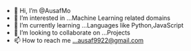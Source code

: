 - 👋 Hi, I’m @AusafMo
- 👀 I’m interested in ...Machine Learning related domains 
- 🌱 I’m currently learning ...Languages like Python,JavaScript
- 💞️ I’m looking to collaborate on ...Projects 
- 📫 How to reach me ...ausaf9922@gmail.com

<!---
AusafMo/AusafMo is a ✨ special ✨ repository because its `README.md` (this file) appears on your GitHub profile.
You can click the Preview link to take a look at your changes.
--->
